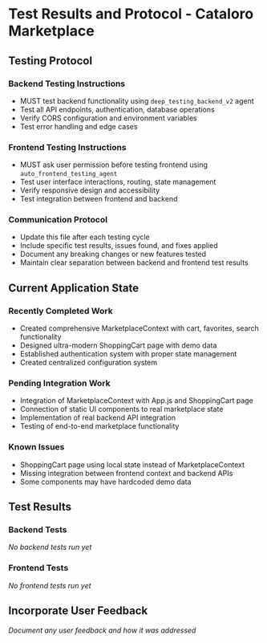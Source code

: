 # Test Results and Protocol - Cataloro Marketplace

## Testing Protocol

### Backend Testing Instructions
- MUST test backend functionality using `deep_testing_backend_v2` agent
- Test all API endpoints, authentication, database operations
- Verify CORS configuration and environment variables
- Test error handling and edge cases

### Frontend Testing Instructions  
- MUST ask user permission before testing frontend using `auto_frontend_testing_agent`
- Test user interface interactions, routing, state management
- Verify responsive design and accessibility
- Test integration between frontend and backend

### Communication Protocol
- Update this file after each testing cycle
- Include specific test results, issues found, and fixes applied
- Document any breaking changes or new features tested
- Maintain clear separation between backend and frontend test results

## Current Application State

### Recently Completed Work
- Created comprehensive MarketplaceContext with cart, favorites, search functionality
- Designed ultra-modern ShoppingCart page with demo data
- Established authentication system with proper state management
- Created centralized configuration system

### Pending Integration Work
- Integration of MarketplaceContext with App.js and ShoppingCart page
- Connection of static UI components to real marketplace state
- Implementation of real backend API integration
- Testing of end-to-end marketplace functionality

### Known Issues
- ShoppingCart page using local state instead of MarketplaceContext
- Missing integration between frontend context and backend APIs
- Some components may have hardcoded demo data

## Test Results

### Backend Tests
*No backend tests run yet*

### Frontend Tests  
*No frontend tests run yet*

## Incorporate User Feedback
*Document any user feedback and how it was addressed*
